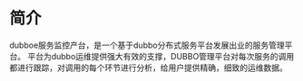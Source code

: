 # 简介
dubboe服务监控产台，是一个基于dubbo分布式服务平台发展出业的服务管理平台。
平台为dubbo运维提供强大有效的支撑，DUBBO管理平台对每次服务的调用都进行跟踪，对调用的每个环节进行分析，给用户提供精确，细致的运维数据。

